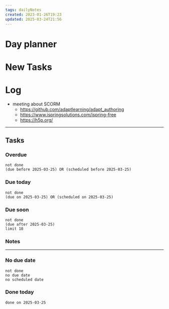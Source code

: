 ```yaml
---
tags: dailyNotes
created: 2023-01-26T19:23
updated: 2025-03-24T21:56
---
```

# Day planner


# New Tasks


# Log
- meeting about SCORM
	- https://github.com/adaptlearning/adapt_authoring
	- https://www.ispringsolutions.com/ispring-free
	- https://h5p.org/
----
## Tasks
### Overdue
```tasks
not done
(due before 2025-03-25) OR (scheduled before 2025-03-25)
```

### Due today
```tasks
not done
(due on 2025-03-25) OR (scheduled on 2025-03-25)
```

### Due soon
```tasks
not done
(due after 2025-03-25)
limit 10
```

### Notes

----
### No due date
```tasks
not done
no due date
no scheduled date
```

### Done today
```tasks
done on 2025-03-25
```
